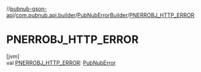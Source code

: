 //[pubnub-gson-api](../../../index.md)/[com.pubnub.api.builder](../index.md)/[PubNubErrorBuilder](index.md)/[PNERROBJ_HTTP_ERROR](-p-n-e-r-r-o-b-j_-h-t-t-p_-e-r-r-o-r.md)

# PNERROBJ_HTTP_ERROR

[jvm]\
val [PNERROBJ_HTTP_ERROR](-p-n-e-r-r-o-b-j_-h-t-t-p_-e-r-r-o-r.md): [PubNubError](../../../../../pubnub-core/pubnub-core-api/pubnub-core-api/com.pubnub.api/-pub-nub-error/index.md)
